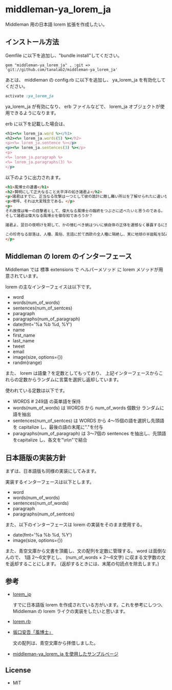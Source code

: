 # middleman-ya_lorem_ja #

Middleman 用の日本語 lorem 拡張を作成したい。

## インストール方法 ##

Gemfile に以下を追加し、"bundle install"してください。

```
gem "middleman-ya_lorem_ja" , :git => 'git://github.com/tanalab2/middleman-ya_lorem_ja'
```

あとは、 middleman の config.rb に以下を追加し、 ya_lorem_ja を有効化してください。

``` ruby
activate :ya_lorem_ja
```

ya_lorem_ja が有効になり、 erb ファイルなどで、
lorem_ja オブジェクトが使用できるようになります。

erb に以下を記載した場合は、

``` ruby
<h1><%= lorem_ja.word %></h1>
<h2><%= lorem_ja.words(5) %></h2>
<p><%= lorem_ja.sentence %></p>
<p><%= lorem_ja.sentences(3) %></p>
<p>
<%= lorem_ja.paragraph %>
<%= lorem_ja.paragraphs(3) %>
</p>
```

以下のように出力されます。

``` html
<h1>風博士の遺書</h1>
<h2>賢明にして正大なること太平洋の如き諸君よ</h2>
<p>諸君はすでに、正当なる攻撃は一つとして彼の詭計に敵し難い所以を了解せられたに違いない。</p>
<p>噫呼、それは大変残念である。</p>
<p>
それ故僕は唯一の目撃者として、偉大なる風博士の臨終をつぶさに述べたいと思うのである。
そして諸君は偉大なる風博士を御存知であろうか？

諸君よ、翌日の夜明けを期して、かの憎むべき蛸はついに蛸自体の正体を遺憾なく暴露するに至るであろう！

この珍奇なる部落は、人種、風俗、言語に於て西欧の全人種に隔絶し、実に地球の半廻転を試みてのち、極東じゃぽん国にいたって初めて著しき類似を見出すのである。
</p>
```

## Middleman の lorem のインターフェース ##

Middleman では 標準 extensions で ヘルパーメソッド に lorem メソッドが用意されています。

lorem の主なインターフェイスは以下です。

- word
- words(num_of_words)
- sentences(num_of_sentces)
- paragraph
- paragraphs(num_of_paragraph)
- date(fmt='%a %b %d, %Y')
- name
- first_name
- last_name
- tweet
- email
- image(size, options={})
- randm(range)


また、 lorem は語彙？を定数としてもっており、
上記インターフェースからこれらの定数からランダムに言葉を選択し返却しています。

使われている定数は以下です。

- WORDS # 249語 の英単語を保持
 - words(num_of_words) は WORDS から num_of_words 個数分 ランダムに語を抽出
 - sentences(num_of_sentces) は WORDS から 4〜15個の語を選択し先頭語を capitalize し、最後の語の末尾に"."を付与
 - paragraphs(num_of_paragraph) は 3〜7個の sentences を抽出し、先頭語をcapitalize し、各文を"\n\n"で結合


## 日本語版の実装方針 ##

まずは、日本語版も同様の実装にしてみます。

実装するインターフェースは以下とします。

- word
- words(num_of_words)
- sentences(num_of_words)
- paragraph
- paragraphs(num_of_sentces)

また、以下のインターフェースは lorem の実装をそのまま使用する。

- date(fmt='%a %b %d, %Y')
- image(size, options={})


また、青空文庫から文書を頂戴し、文の配列を定数に管理する。
word は面倒なんので、
1語 2〜6文字とし、 (num_of_words × 2〜6文字) に収まる文字数の文を返却することにします。
(返却するときには、末尾の句読点を除去します。)

## 参考 ##

* [lorem_jp](https://github.com/dayflower/lorem_jp/ ) 

  すでに日本語版 lorem を作成されている方がいます。これを参考にしつつ、 Middleman の lorem ライクの実装をしたいと思います。
  

* [lorem.rb](https://github.com/middleman/middleman/middleman-core/lib/middleman-more/extensions/lorem.rb )

* [坂口安吾「風博士」](http://www.aozora.gr.jp/cards/001095/card42616.html)

  文の配列は、青空文庫から拝借しました。

* [middleman-ya_lorem_ja を使用したサンプルページ](http://discountinnovations.com/articles/middleman/lorem_ja.html) 


## License
* MIT
    


